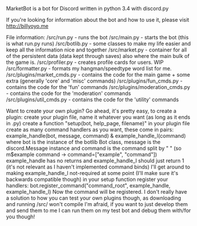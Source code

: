 
MarketBot is a bot for Discord written in python 3.4 with discord.py

If you're looking for information about the bot and how to use it, please visit http://billyoyo.me

File information:
  /src/run.py - runs the bot
  /src/main.py - starts the bot (this is what run.py runs)
  /src/botlib.py - some classes to make my life easier and keep all the information nice and together
  /src/market.py - container for all of the persistent data (data kept through saves) also where the main bulk of the game is.
  /src/profiler.py - creates profile cards for users. WIP
  /src/formatter.py - formats my hangman/speedtype word list for me.
  /src/plugins/market_cmds.py - contains the code for the main game + some extra (generally 'core' and 'misc' commands)
  /src/plugins/fun_cmds.py - contains the code for the 'fun' commands
  /src/plugins/moderation_cmds.py - contains the code for the 'moderation' commands
  /src/plugins/util_cmds.py - contains the code for the 'utility' commands
  
Want to create your own plugin?
  Go ahead, it's pretty easy, to create a plugin:
  create your plugin file, name it whatever you want (as long as it ends in .py)
  create a function "setup(bot, help_page, filename)" in your plugin file
  create as many command handlers as you want, these come in pairs: 
    example_handle(bot, message, command) & example_handle_l(command)
    where bot is the instance of the botlib Bot class, message is the discord.Message instance and command is the command split by " "
    (so m$example command -> command=["example", "command"])
  example_handle has no returns and example_handle_l should just return 1 (it's not relevant as I haven't implemented command binds)
  I'll get around to making example_handle_l not-required at some point (I'll make sure it's backwards compatible though)
  in your setup function register your handlers:
    bot.register_command("command_root", example_handle, example_handle_l)
  Now the command will be registered. 
  I don't really have a solution to how you can test your own plugins though, as downloading and running /src/ won't compile I'm afraid,
  if you want to just develop them and send them to me I can run them on my test bot and debug them with/for you though!
